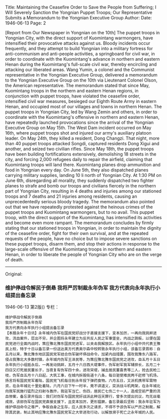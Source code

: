 Title: Maintaining the Ceasefire Order to Save the People from Suffering; I Will Severely Sanction the Yongnian Puppet Troops; Our Representative Submits a Memorandum to the Yongnian Executive Group
Author:
Date: 1946-06-13
Page: 2

[Report from Our Newspaper in Yongnian on the 10th] The puppet troops in Yongnian City, with the direct support of Kuomintang warmongers, have intensified their provocative attacks against us. Bloody incidents occur frequently, and they attempt to build Yongnian into a military fortress for anti-communism and anti-people activities, a springboard for civil war, in order to coordinate with the Kuomintang's advance in northern and eastern Henan during the Kuomintang's full-scale civil war, thereby encircling and attacking our liberated areas. Wang Yumin, a colonel and the Communist representative in the Yongnian Executive Group, delivered a memorandum to the Yongnian Executive Group on the 10th via Lieutenant Colonel Olson, the American representative. The memorandum stated that since May, Kuomintang troops in the northern and eastern Henan regions, in conjunction with puppet troops, have violated the ceasefire order, intensified civil war measures, besieged our Eighth Route Army in eastern Henan, and occupied most of our villages and towns in northern Henan. The puppet troops in Yongnian City, led by Wang Zemin and others, in order to coordinate with the Kuomintang's offensive in northern and eastern Henan, have repeatedly launched provocations since the arrival of the Yongnian Executive Group on May 15th. The West Dam incident occurred on May 16th, where puppet troops shot and injured our army's auxiliary platoon leader. On May 24th, they killed a resident, Dong Changzi. That night, more than 40 puppet troops attacked Songdi, captured residents Dong Xigui and another, and seized two civilian rifles. Since May 18th, the puppet troops have been building fortifications extensively, demolishing 18 streets in the city, and forcing 2,000 refugees daily to repair the airfield, claiming that Kuomintang troops will land there. Kuomintang planes drop ammunition and food in Yongnian every day. On June 5th, they also dispatched planes carrying military supplies, landing 10 li north of Yongnian City. At 1:30 PM on June 6th, disregarding all morality, they suddenly dispatched two fighter planes to strafe and bomb our troops and civilians fiercely in the northern part of Yongnian City, resulting in 4 deaths and injuries among our stationed troops and 7 deaths and 21 injuries among residents, causing an unprecedentedly serious bloody tragedy. The memorandum also pointed out that we have repeatedly protested against the heinous crimes of the puppet troops and Kuomintang warmongers, but to no avail. This puppet troop, with the direct support of the Kuomintang, has intensified its activities and become even more rampant. The memorandum concludes by firmly stating that our stationed troops in Yongnian, in order to maintain the dignity of the ceasefire order, fight for their own survival, and at the repeated requests of the people, have no choice but to impose severe sanctions on these puppet troops, disarm them, and stop their actions in response to the large-scale offensive of the Kuomintang troops in northern and eastern Henan, in order to liberate the people of Yongnian City who are on the verge of death.



<hr /> 

Original: 


### 维护停战令解民于倒悬  我将严厉制裁永年伪军  我方代表向永年执行小组提出备忘录

1946-06-13
第2版()
专栏：

    维护停战令解民于倒悬
    我将严厉制裁永年伪军
    我方代表向永年执行小组提出备忘录
    【本报永年十日讯】永年城内伪军在国民党好战分子直接支援下，变本加厉，一再向我挑衅进攻，流血案件，层出不穷，并企图将永年建立为反共反人民之军事堡垒，内战之跳板，以便在国民党进行全面内战时，策应豫北豫东国民党进军，以夹击我解放区。永年执行小组中共代表王豫民上校，特于十日以备忘录一份送达美方代表奥尔森中校转致永年执行小组，该备忘录首称：自五月以来，豫北豫东地区国民党军结合伪军破坏停战命令，加紧内战措置，围攻我豫东八路军，侵占我豫北大多数村镇，永年城内伪军王泽民等，为策应豫北豫东国民党之进攻，自五月十五日永年执行小组抵永后，一再发动挑衅，五月十六日西大堤事件，伪军射军我军辅排长，五月二十四日又打死居民董长子，当夜复有伪军四十余，进攻宋堤，捕去居民董喜贵等二人，抢去民枪二枝，伪军自五月十八日起，大筑工事，在城内拆毁街道十八条，每日驱使难民两千赶修飞机场，扬言将有国民党军着陆，国民党飞机每日到永年投下弹药食物。六月五日，又派机携带军需物资，在永年城北十里处着陆，六月六日下午一时半，竟不讲道义，突派战斗机两架，在永年城北向我军民施行猛烈之扫射与轰炸，我驻军当亡、伤四，居民亡七伤二十一人，造成空前严重的流血惨案，备忘录并指出：我们对伪军与国民党好战派此种滔天罪行，曾多次提出抗议，均无丝毫成效，该部伪军在国民党直接支援下，且变本加厉，更形猖獗，备忘录最后坚称：我永年驻军为维护停战命令之尊严，争取自身之生存，应人民多次之请求，不得不予该伪军以严厉之制裁，解除其武装，制止其响应豫北豫东国民党军之大举进攻行动，以解放濒于死亡之永年城的人民。
